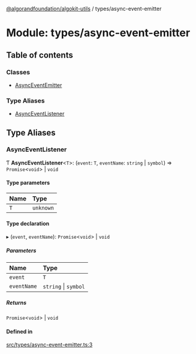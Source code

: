 [@algorandfoundation/algokit-utils](../README.md) / types/async-event-emitter

# Module: types/async-event-emitter

## Table of contents

### Classes

- [AsyncEventEmitter](../classes/types_async_event_emitter.AsyncEventEmitter.md)

### Type Aliases

- [AsyncEventListener](types_async_event_emitter.md#asynceventlistener)

## Type Aliases

### AsyncEventListener

Ƭ **AsyncEventListener**\<`T`\>: (`event`: `T`, `eventName`: `string` \| `symbol`) => `Promise`\<`void`\> \| `void`

#### Type parameters

| Name | Type |
| :------ | :------ |
| `T` | `unknown` |

#### Type declaration

▸ (`event`, `eventName`): `Promise`\<`void`\> \| `void`

##### Parameters

| Name | Type |
| :------ | :------ |
| `event` | `T` |
| `eventName` | `string` \| `symbol` |

##### Returns

`Promise`\<`void`\> \| `void`

#### Defined in

[src/types/async-event-emitter.ts:3](https://github.com/lempira/algokit-utils-ts/blob/main/src/types/async-event-emitter.ts#L3)
